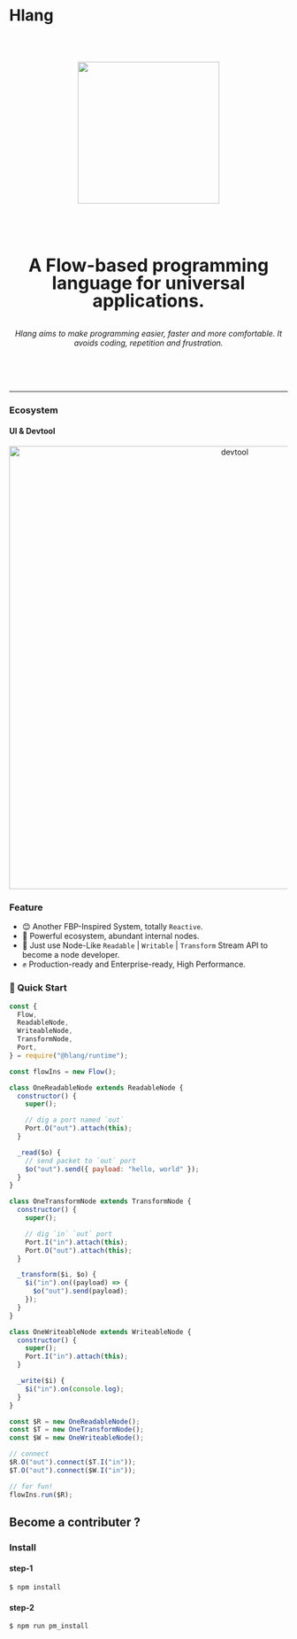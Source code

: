 # Hlang

<br />
<br />

<p align="center">
  <img src="https://raw.githubusercontent.com/hlang-org/hlang/main/media/logo.png" width="256" height="256" />
</p>

<br />
<br />

<br />
<br />

<p align="center">
<b style="font-size: 32px;line-height: 32px;">A Flow-based programming language for universal applications.</b>
<br />
<br />
<br />
<em>Hlang aims to make programming easier, faster and more comfortable. It avoids coding, repetition and frustration.</em>
<br />
<br />
</p>

<br />
<br />

---

### Ecosystem

#### UI & Devtool

<p align="center">
  <img width="800" src="https://raw.githubusercontent.com/hlang-org/hlang/main/media/ui.png" alt="devtool">
</p>

### Feature

* 😊 Another FBP-Inspired System, totally `Reactive`.
* 🚀 Powerful ecosystem, abundant internal nodes.
* 👬 Just use Node-Like `Readable` | `Writable` | `Transform` Stream API to become a node developer.
* ✊ Production-ready and Enterprise-ready, High Performance.

### 🌰 Quick Start

```javascript
const {
  Flow,
  ReadableNode,
  WriteableNode,
  TransformNode,
  Port,
} = require("@hlang/runtime");

const flowIns = new Flow();

class OneReadableNode extends ReadableNode {
  constructor() {
    super();

    // dig a port named `out`
    Port.O("out").attach(this);
  }

  _read($o) {
    // send packet to `out` port
    $o("out").send({ payload: "hello, world" });
  }
}

class OneTransformNode extends TransformNode {
  constructor() {
    super();

    // dig `in` `out` port
    Port.I("in").attach(this);
    Port.O("out").attach(this);
  }

  _transform($i, $o) {
    $i("in").on((payload) => {
      $o("out").send(payload);
    });
  }
}

class OneWriteableNode extends WriteableNode {
  constructor() {
    super();
    Port.I("in").attach(this);
  }

  _write($i) {
    $i("in").on(console.log);
  }
}

const $R = new OneReadableNode();
const $T = new OneTransformNode();
const $W = new OneWriteableNode();

// connect
$R.O("out").connect($T.I("in"));
$T.O("out").connect($W.I("in"));

// for fun!
flowIns.run($R);
```

## Become a contributer ?

### Install

#### step-1

```bash
$ npm install
```

#### step-2

```bash
$ npm run pm_install
```
